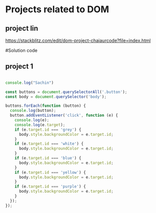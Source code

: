 # Projects related to DOM

## project lin
https://stackblitz.com/edit/dom-project-chaiaurcode?file=index.html

#Solution code

## project 1

```javascript

console.log("Sachin")

const buttons = document.querySelectorAll('.button');
const body = document.querySelector('body');

buttons.forEach(function (button) {
  console.log(button);
  button.addEventListener('click', function (e) {
    console.log(e);
    console.log(e.target);
    if (e.target.id === 'grey') {
      body.style.backgroundColor = e.target.id;
    }
    if (e.target.id === 'white') {
      body.style.backgroundColor = e.target.id;
    }
    if (e.target.id === 'blue') {
      body.style.backgroundColor = e.target.id;
    }
    if (e.target.id === 'yellow') {
      body.style.backgroundColor = e.target.id;
    }
    if (e.target.id === 'purple') {
      body.style.backgroundColor = e.target.id;
    }
  });
});


```